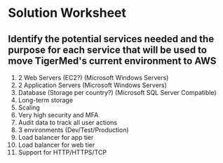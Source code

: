 Solution Worksheet
==================

Identify the potential services needed and the purpose for each service that will be used to move TigerMed's current environment to AWS
---------------------------------------------------------------------------------------------------------------------------------------

1. 2 Web Servers (EC2?) (Microsoft Windows Servers)
2. 2 Application Servers (Microsoft Windows Servers) 
3. Database (Storage per country?) (Microsoft SQL Server Compatible)
4. Long-term storage
5. Scaling
6. Very high security and MFA 
7. Audit data to track all user actions
8. 3 environments (Dev/Test/Production)
9. Load balancer for app tier
10. Load balancer for web tier
11. Support for HTTP/HTTPS/TCP

